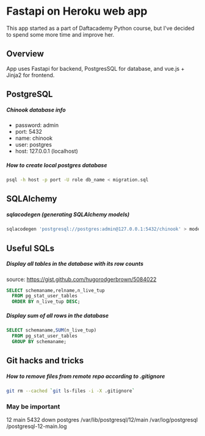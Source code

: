 # Fastapi on Heroku web app
This app started as a part of Daftacademy Python course, but I've decided to spend some more time and improve her.
## Overview
App uses Fastapi for backend, PostgresSQL for database, and vue.js + Jinja2 for frontend.

## PostgreSQL
##### Chinook database info
* password: admin
* port: 5432
* name: chinook
* user: postgres
* host: 127.0.0.1 (localhost)
##### How to create local postgres database
```bash
psql -h host -p port -U role db_name < migration.sql
```

## SQLAlchemy
##### sqlacodegen (generating SQLAlchemy models)
```bash
sqlacodegen 'postgresql://postgres:admin@127.0.0.1:5432/chinook' > models.py
```

## Useful SQLs
##### Display all tables in the database with its row counts
source: https://gist.github.com/hugorodgerbrown/5084022
```sql
SELECT schemaname,relname,n_live_tup 
  FROM pg_stat_user_tables 
  ORDER BY n_live_tup DESC;
```
##### Display sum of all rows in the database
```sql
SELECT schemaname,SUM(n_live_tup) 
  FROM pg_stat_user_tables
  GROUP BY schemaname;
```

## Git hacks and tricks
##### How to remove files from remote repo according to .gitignore
```bash
git rm --cached `git ls-files -i -X .gitignore`
```

### May be important
12  main    5432 down   postgres /var/lib/postgresql/12/main /var/log/postgresql
/postgresql-12-main.log

